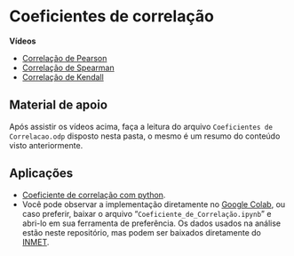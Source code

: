 ﻿# Coeficientes de correlação

**Vídeos**

- [Correlação de Pearson](https://www.youtube.com/watch?v=oxypFVGVUfg)
- [Correlação de Spearman](https://www.youtube.com/watch?v=kq6f9h72mg4)
- [Correlação de Kendall](https://www.youtube.com/watch?v=bc6ZbRUCGpA)

## Material de apoio

Após assistir os vídeos acima,  faça a leitura do arquivo `Coeficientes de Correlacao.odp` disposto nesta pasta, o mesmo é um resumo do conteúdo visto anteriormente.

## Aplicações

- [Coeficiente de correlação com python](https://youtu.be/HwII7yZ_J5s).
- Você pode observar a implementação diretamente no [Google Colab](https://colab.research.google.com/drive/1VHnkgjeiclCe6bmQ_w5LmQcZ4HLcylPk?usp=sharing), ou caso preferir, baixar o arquivo “`Coeficiente_de_Correlação.ipynb`” e abri-lo em sua ferramenta de preferência. Os dados usados na análise estão neste repositório, mas podem ser baixados diretamente do [INMET](https://portal.inmet.gov.br/dadoshistoricos).
